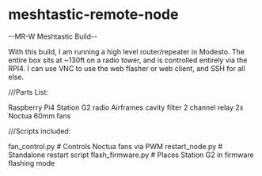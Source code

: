 # meshtastic-remote-node

--MR-W Meshtastic Build--

With this build, I am running a high level router/repeater in Modesto. The entire box sits at ~130ft on a radio tower, and is controlled entirely via the RPI4. 
I can use VNC to use the web flasher or web client, and SSH for all else. 



///Parts List: 

Raspberry Pi4
Station G2 radio
Airframes cavity filter
2 channel relay
2x Noctua 60mm fans


///Scripts included:

fan_control.py  # Controls Noctua fans via PWM
restart_node.py  # Standalone restart script 
flash_firmware.py  # Places Station G2 in firmware flashing mode
